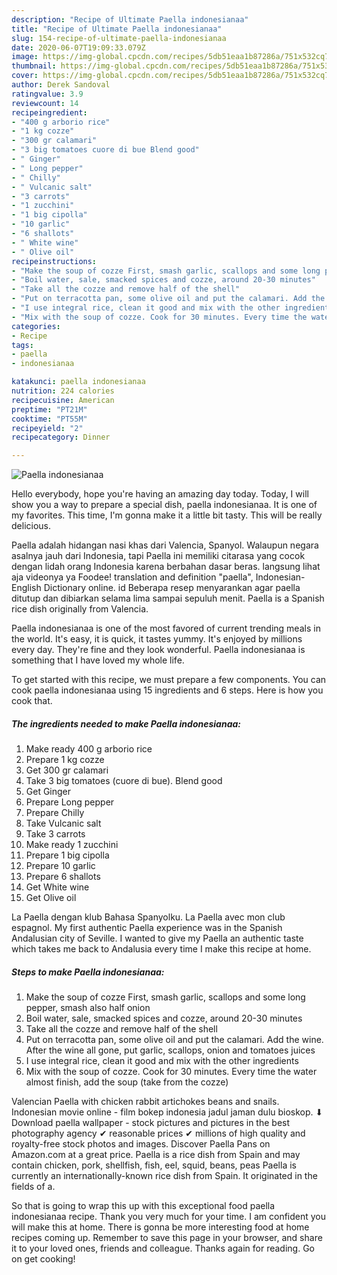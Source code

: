 ```yaml
---
description: "Recipe of Ultimate Paella indonesianaa"
title: "Recipe of Ultimate Paella indonesianaa"
slug: 154-recipe-of-ultimate-paella-indonesianaa
date: 2020-06-07T19:09:33.079Z
image: https://img-global.cpcdn.com/recipes/5db51eaa1b87286a/751x532cq70/paella-indonesianaa-recipe-main-photo.jpg
thumbnail: https://img-global.cpcdn.com/recipes/5db51eaa1b87286a/751x532cq70/paella-indonesianaa-recipe-main-photo.jpg
cover: https://img-global.cpcdn.com/recipes/5db51eaa1b87286a/751x532cq70/paella-indonesianaa-recipe-main-photo.jpg
author: Derek Sandoval
ratingvalue: 3.9
reviewcount: 14
recipeingredient:
- "400 g arborio rice"
- "1 kg cozze"
- "300 gr calamari"
- "3 big tomatoes cuore di bue Blend good"
- " Ginger"
- " Long pepper"
- " Chilly"
- " Vulcanic salt"
- "3 carrots"
- "1 zucchini"
- "1 big cipolla"
- "10 garlic"
- "6 shallots"
- " White wine"
- " Olive oil"
recipeinstructions:
- "Make the soup of cozze First, smash garlic, scallops and some long pepper, smash also half onion"
- "Boil water, sale, smacked spices and cozze, around 20-30 minutes"
- "Take all the cozze and remove half of the shell"
- "Put on terracotta pan, some olive oil and put the calamari. Add the wine. After the wine all gone, put garlic, scallops, onion and tomatoes juices"
- "I use integral rice, clean it good and mix with the other ingredients"
- "Mix with the soup of cozze. Cook for 30 minutes. Every time the water almost finish, add the soup (take from the cozze)"
categories:
- Recipe
tags:
- paella
- indonesianaa

katakunci: paella indonesianaa 
nutrition: 224 calories
recipecuisine: American
preptime: "PT21M"
cooktime: "PT55M"
recipeyield: "2"
recipecategory: Dinner

---
```



![Paella indonesianaa](https://img-global.cpcdn.com/recipes/5db51eaa1b87286a/751x532cq70/paella-indonesianaa-recipe-main-photo.jpg)

Hello everybody, hope you're having an amazing day today. Today, I will show you a way to prepare a special dish, paella indonesianaa. It is one of my favorites. This time, I'm gonna make it a little bit tasty. This will be really delicious.

Paella adalah hidangan nasi khas dari Valencia, Spanyol. Walaupun negara asalnya jauh dari Indonesia, tapi Paella ini memiliki citarasa yang cocok dengan lidah orang Indonesia karena berbahan dasar beras. langsung lihat aja videonya ya Foodee! translation and definition &#34;paella&#34;, Indonesian-English Dictionary online. id Beberapa resep menyarankan agar paella ditutup dan dibiarkan selama lima sampai sepuluh menit. Paella is a Spanish rice dish originally from Valencia.

Paella indonesianaa is one of the most favored of current trending meals in the world. It's easy, it is quick, it tastes yummy. It's enjoyed by millions every day. They're fine and they look wonderful. Paella indonesianaa is something that I have loved my whole life.


To get started with this recipe, we must prepare a few components. You can cook paella indonesianaa using 15 ingredients and 6 steps. Here is how you cook that.

<!--inarticleads1-->

##### The ingredients needed to make Paella indonesianaa:

1. Make ready 400 g arborio rice
1. Prepare 1 kg cozze
1. Get 300 gr calamari
1. Take 3 big tomatoes (cuore di bue). Blend good
1. Get  Ginger
1. Prepare  Long pepper
1. Prepare  Chilly
1. Take  Vulcanic salt
1. Take 3 carrots
1. Make ready 1 zucchini
1. Prepare 1 big cipolla
1. Prepare 10 garlic
1. Prepare 6 shallots
1. Get  White wine
1. Get  Olive oil


La Paella dengan klub Bahasa Spanyolku. La Paella avec mon club espagnol. My first authentic Paella experience was in the Spanish Andalusian city of Seville. I wanted to give my Paella an authentic taste which takes me back to Andalusia every time I make this recipe at home. 

<!--inarticleads2-->

##### Steps to make Paella indonesianaa:

1. Make the soup of cozze First, smash garlic, scallops and some long pepper, smash also half onion
1. Boil water, sale, smacked spices and cozze, around 20-30 minutes
1. Take all the cozze and remove half of the shell
1. Put on terracotta pan, some olive oil and put the calamari. Add the wine. After the wine all gone, put garlic, scallops, onion and tomatoes juices
1. I use integral rice, clean it good and mix with the other ingredients
1. Mix with the soup of cozze. Cook for 30 minutes. Every time the water almost finish, add the soup (take from the cozze)


Valencian Paella with chicken rabbit artichokes beans and snails. Indonesian movie online - film bokep indonesia jadul jaman dulu bioskop. ⬇ Download paella wallpaper - stock pictures and pictures in the best photography agency ✔ reasonable prices ✔ millions of high quality and royalty-free stock photos and images. Discover Paella Pans on Amazon.com at a great price. Paella is a rice dish from Spain and may contain chicken, pork, shellfish, fish, eel, squid, beans, peas Paella is currently an internationally-known rice dish from Spain. It originated in the fields of a. 

So that is going to wrap this up with this exceptional food paella indonesianaa recipe. Thank you very much for your time. I am confident you will make this at home. There is gonna be more interesting food at home recipes coming up. Remember to save this page in your browser, and share it to your loved ones, friends and colleague. Thanks again for reading. Go on get cooking!
